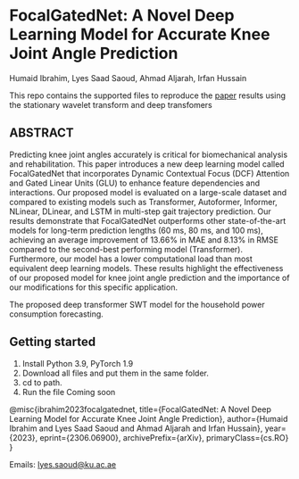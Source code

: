 # FocalGatedNet: A Novel Deep Learning Model for Accurate Knee Joint Angle Prediction
Humaid Ibrahim, Lyes Saad Saoud, Ahmad Aljarah, Irfan Hussain

This repo contains the supported files to reproduce the [paper]([https://arxiv.org/abs/2306.06900]) results using the stationary wavelet transform and deep transfomers 

## ABSTRACT
Predicting knee joint angles accurately is critical for biomechanical analysis and rehabilitation. This paper introduces a new deep learning model called FocalGatedNet that incorporates Dynamic Contextual Focus (DCF) Attention and Gated Linear Units (GLU) to enhance feature dependencies and interactions. Our proposed model is evaluated on a large-scale dataset and compared to existing models such as Transformer, Autoformer, Informer, NLinear, DLinear, and LSTM in multi-step gait trajectory prediction. Our results demonstrate that FocalGatedNet outperforms other state-of-the-art models for long-term prediction lengths (60 ms, 80 ms, and 100 ms), achieving an average improvement of 13.66% in MAE and 8.13% in RMSE compared to the second-best performing model (Transformer). Furthermore, our model has a lower computational load than most equivalent deep learning models. These results highlight the effectiveness of our proposed model for knee joint angle prediction and the importance of our modifications for this specific application.




The proposed deep transformer SWT model for the household power consumption forecasting.

## Getting started
1. Install Python 3.9, PyTorch 1.9
2. Download all files and put them in the same folder. 
3. cd to path. 
4. Run the file Coming soon

@misc{ibrahim2023focalgatednet,
      title={FocalGatedNet: A Novel Deep Learning Model for Accurate Knee Joint Angle Prediction}, 
      author={Humaid Ibrahim and Lyes Saad Saoud and Ahmad Aljarah and Irfan Hussain},
      year={2023},
      eprint={2306.06900},
      archivePrefix={arXiv},
      primaryClass={cs.RO}
}

Emails: lyes.saoud@ku.ac.ae


